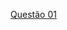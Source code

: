 [Questão 01](https://github.com/Cava-uma-falta/Trabalho02-AM2/blob/aa8889981cfca4f37debda2c65f822f2b9389d45/Quest%C3%A3o%2001)
